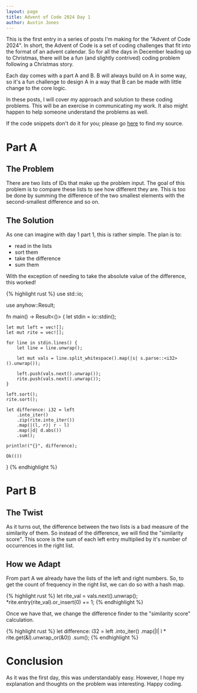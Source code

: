 ```yaml
---
layout: page
title: Advent of Code 2024 Day 1
author: Austin Jones
---
```


This is the first entry in a series of posts I'm making for the "Advent of Code 2024".
In short, the Advent of Code is a set of coding challenges that fit into the format of an advent calendar.
So for all the days in December leading up to Christmas, there will be a fun (and slightly contrived) coding problem following a Christmas story.

Each day comes with a part A and B.
B will always build on A in some way, so it's a fun challenge to design A in a way that B can be made with little change to the core logic.

In these posts, I will cover my approach and solution to these coding problems.
This will be an exercise in communicating my work.
It also might happen to help someone understand the problems as well.

If the code snippets don't do it for you; please go [here](https://github.com/ajone239/advent_of_code_2024) to find my source.

# Part A

## The Problem

There are two lists of IDs that make up the problem input.
The goal of this problem is to compare these lists to see how different they are.
This is too be done by summing the difference of the two smallest elements with the second-smallest difference and so on.

## The Solution

As one can imagine with day 1 part 1, this is rather simple.
The plan is to:

- read in the lists
- sort them
- take the difference
- sum them

With the exception of needing to take the absolute value of the difference, this worked!

{% highlight rust %}
use std::io;

use anyhow::Result;

fn main() -> Result<()> {
    let stdin = io::stdin();

    let mut left = vec![];
    let mut rite = vec![];

    for line in stdin.lines() {
        let line = line.unwrap();

        let mut vals = line.split_whitespace().map(|s| s.parse::<i32>().unwrap());

        left.push(vals.next().unwrap());
        rite.push(vals.next().unwrap());
    }

    left.sort();
    rite.sort();

    let difference: i32 = left
        .into_iter()
        .zip(rite.into_iter())
        .map(|(l, r)| r - l)
        .map(|d| d.abs())
        .sum();

    println!("{}", difference);

    Ok(())
}
{% endhighlight %}


# Part B

## The Twist

As it turns out, the difference between the two lists is a bad measure of the similarity of them.
So instead of the difference, we will find the "similarity score".
This score is the sum of each left entry multiplied by it's number of occurrences in the right list.

## How we Adapt

From part A we already have the lists of the left and right numbers.
So, to get the count of frequency in the right list, we can do so with a hash map.

{% highlight rust %}
        let rite_val = vals.next().unwrap();
        *rite.entry(rite_val).or_insert(0) += 1;
{% endhighlight %}

Once we have that, we change the difference finder to the "similarity score" calculation.

{% highlight rust %}
    let difference: i32 = left
        .into_iter()
        .map(|l| l * rite.get(&l).unwrap_or(&0))
        .sum();
{% endhighlight %}

# Conclusion

As it was the first day, this was understandably easy.
However, I hope my explanation and thoughts on the problem was interesting.
Happy coding.
